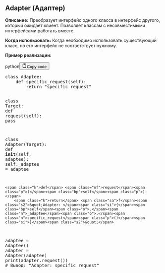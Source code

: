 <h2>Adapter (Адаптер)</h2>
<p><strong>Описание:</strong> Преобразует интерфейс одного класса в интерфейс другого, который ожидает клиент.
Позволяет классам с несовместимыми интерфейсами работать вместе.</p>
<p><strong>Когда использовать:</strong> Когда необходимо использовать существующий класс, но его интерфейс не соответствует нужному.</p>
<p><strong>Пример реализации:</strong></p>
<div class="code_element"><div class="lang_line"><text>python</text><button class="copy_code_button" onclick="CopyCode(this)"><svg style="width: 1.2em;height: 1.2em;" aria-hidden="true" xmlns="http://www.w3.org/2000/svg" fill="none" viewBox="0 0 24 24"><path stroke="currentColor" stroke-linecap="round" stroke-linejoin="round" stroke-width="2" d="M15 4h3a1 1 0 0 1 1 1v15a1 1 0 0 1-1 1H6a1 1 0 0 1-1-1V5a1 1 0 0 1 1-1h3m0 3h6m-5-4v4h4V3h-4Z"/></svg><text>Copy code</text></button></div><div class="code language-python"><div class="highlight"><pre><span></span><span class="k">class</span> <span class="nc">Adaptee</span><span class="p">:</span>
    <span class="k">def</span> <span class="nf">specific_request</span><span class="p">(</span><span class="bp">self</span><span class="p">):</span>
        <span class="k">return</span> <span class="s2">&quot;specific request&quot;</span>

<span class="k">class</span> <span class="nc">Target</span><span class="p">:</span>
    <span class="k">def</span> <span class="nf">request</span><span class="p">(</span><span class="bp">self</span><span class="p">):</span>
        <span class="k">pass</span>

<span class="k">class</span> <span class="nc">Adapter</span><span class="p">(</span><span class="n">Target</span><span class="p">):</span>
    <span class="k">def</span> <span class="fm">__init__</span><span class="p">(</span><span class="bp">self</span><span class="p">,</span> <span class="n">adaptee</span><span class="p">):</span>
        <span class="bp">self</span><span class="o">.</span><span class="n">_adaptee</span> <span class="o">=</span> <span class="n">adaptee</span>

    <span class="k">def</span> <span class="nf">request</span><span class="p">(</span><span class="bp">self</span><span class="p">):</span>
        <span class="k">return</span> <span class="sa">f</span><span class="s2">&quot;Adapter: </span><span class="si">{</span><span class="bp">self</span><span class="o">.</span><span class="n">_adaptee</span><span class="o">.</span><span class="n">specific_request</span><span class="p">()</span><span class="si">}</span><span class="s2">&quot;</span>

<span class="n">adaptee</span> <span class="o">=</span> <span class="n">Adaptee</span><span class="p">()</span>
<span class="n">adapter</span> <span class="o">=</span> <span class="n">Adapter</span><span class="p">(</span><span class="n">adaptee</span><span class="p">)</span>
<span class="nb">print</span><span class="p">(</span><span class="n">adapter</span><span class="o">.</span><span class="n">request</span><span class="p">())</span>  <span class="c1"># Вывод: &quot;Adapter: specific request&quot;</span>
</pre></div></div></div>